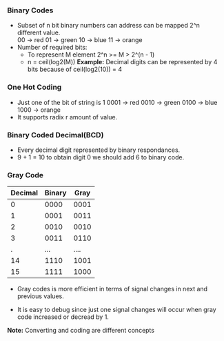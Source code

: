 ### Binary Codes
- Subset of n bit binary numbers can address
can be mapped 2^n different value.  
  00 -> red
  01 -> green 
  10 -> blue 
  11 -> orange
- Number of required bits:
  * To represent M element
    2^n >= M > 2^(n - 1)
  * n = ceil(log2(M))
  **Example:** Decimal digits can be represented by 4 bits because of ceil(log2(10)) = 4 
### One Hot Coding
- Just one of the bit of string is 1
  0001 -> red
  0010 -> green 
  0100 -> blue 
  1000 -> orange
- It supports radix r amount of value.

### Binary Coded Decimal(BCD)
  - Every decimal digit represented by binary respondances.
  - 9 + 1 = 10 to obtain digit 0 we should add 6 to binary code.

### Gray Code
  |Decimal | Binary | Gray   |
  |--------|--------|--------|
  | 0      | 0000   | 0001   | 
  | 1      | 0001   | 0011   | 
  | 2      | 0010   | 0010   | 
  | 3      | 0011   | 0110   | 
  | .      | ...    | ....   | 
  |14      | 1110   | 1001   | 
  |15      | 1111   | 1000   | 

- Gray codes is more efficient in terms of signal changes in next and previous values.

- It is easy to debug since just one signal changes will occur when gray code increased or decread by 1.

**Note:** Converting and coding are different concepts
